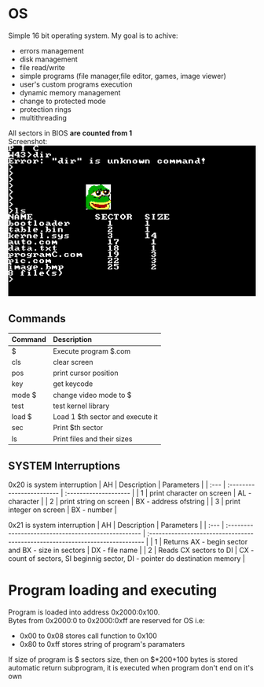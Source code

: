 # OS
Simple 16 bit operating system. My goal is to achive:
* errors management
* disk management
* file read/write
* simple programs (file manager,file editor, games, image viewer)
* user's custom programs execution
* dynamic memory management
* change to protected mode
* protection rings
* multithreading

All sectors in BIOS **are counted from 1**\
Screenshot:\
![Screenshot](screenshot.png)
## Commands
| Command | Description                      |
| :------ | :------------------------------- |
| $       | Execute program $.com            |
| cls     | clear screen                     |
| pos     | print cursor position            |
| key     | get keycode                      |
| mode $  | change video mode to $           |
| test    | test kernel library              |
| load $  | Load 1 $th sector and execute it |
| sec     | Print $th sector                 |
| ls      | Print files and their sizes      |
## SYSTEM Interruptions
0x20 is system interruption
| AH   | Description               | Parameters            |
| :--- | :------------------------ | :-------------------- |
| 1    | print character on screen | AL - character        |
| 2    | print string on screen    | BX - address ofstring |
| 3    | print integer on screen   | BX - number           |

0x21 is system interruption
| AH   | Description                                         | Parameters                                                                    |
| :--- | :-------------------------------------------------- | :---------------------------------------------------------------------------- |
| 1    | Returns  AX - begin sector and BX - size in sectors | DX - file name                                                                |
| 2    | Reads CX sectors to DI                              | CX - count of sectors, SI beginnig sector, DI - pointer do destination memory |

# Program loading and executing
Program is loaded into address 0x2000:0x100.\
Bytes from 0x2000:0 to 0x2000:0xff are reserved for OS i.e:
* 0x00 to 0x08 stores call function to 0x100
* 0x80 to 0xff stores string of program's paramaters

If size of program is $ sectors size, then on $*200+100 bytes is stored automatic return subprogram, it is executed when program don't end on it's own